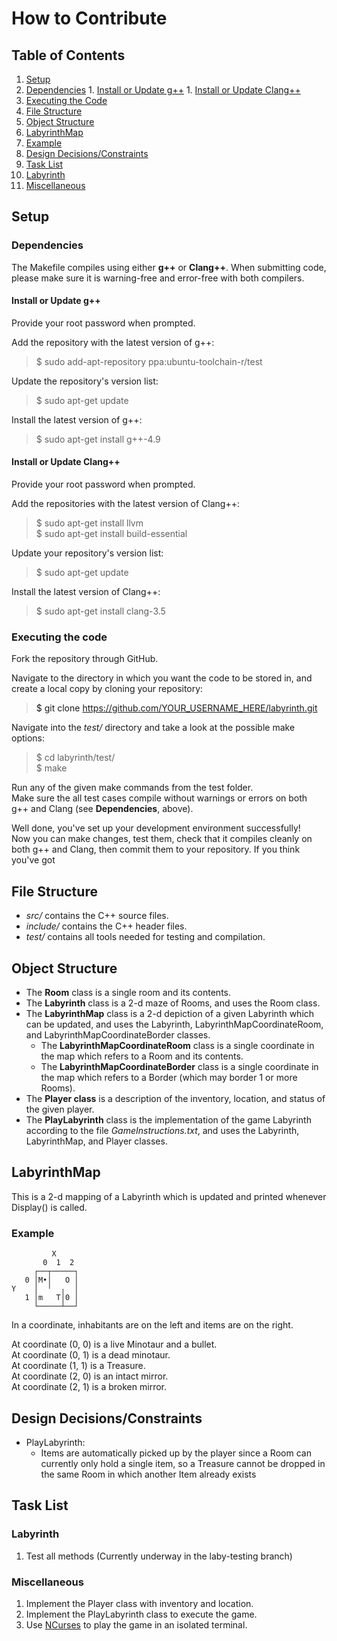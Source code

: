 # How to Contribute

## Table of Contents

1. [Setup](#setup)
  1. [Dependencies](#dependencies)
    1. [Install or Update g++](#g++)
    1. [Install or Update Clang++](#clang++)
  1. [Executing the Code](#executing-the-code)
1. [File Structure](#file-structure)
1. [Object Structure](#object-structure)
1. [LabyrinthMap](#labyrinthmap)
  1. [Example](#labyrinthmap-example)
1. [Design Decisions/Constraints](#design-decisions-constraints)
1. [Task List](#todo)
  1. [Labyrinth](#todo-labyrinth)
  1. [Miscellaneous](#todo-miscellaneous)

## Setup <a id="setup">

### Dependencies <a id="dependencies">

The Makefile compiles using either **g++** or **Clang++**. When submitting code, please make sure it is warning-free and error-free with both compilers.

#### Install or Update g++ <a id="g++">

Provide your root password when prompted.

Add the repository with the latest version of g++:
> $ sudo add-apt-repository ppa:ubuntu-toolchain-r/test

Update the repository's version list:
> $ sudo apt-get update

Install the latest version of g++:
> $ sudo apt-get install g++-4.9

#### Install or Update Clang++ <a id="clang++">

Provide your root password when prompted.

Add the repositories with the latest version of Clang++:
> $ sudo apt-get install llvm  
> $ sudo apt-get install build-essential

Update your repository's version list:
> $ sudo apt-get update

Install the latest version of Clang++:
> $ sudo apt-get install clang-3.5

### Executing the code <a id="executing-the-code">

Fork the repository through GitHub.  

Navigate to the directory in which you want the code to be stored in, and create a local copy by cloning your repository:
> $ git clone https://github.com/YOUR_USERNAME_HERE/labyrinth.git

Navigate into the *test/* directory and take a look at the possible make options:
> $ cd labyrinth/test/  
> $ make

Run any of the given make commands from the test folder.  
Make sure the all test cases compile without warnings or errors on both g++ and Clang (see **Dependencies**, above).

Well done, you've set up your development environment successfully!  
Now you can make changes, test them, check that it compiles cleanly on both g++ and Clang, then commit them to your repository. If you think you've got

## File Structure <a id="file-structure">
* *src/* contains the C++ source files.
* *include/* contains the C++ header files.
* *test/* contains all tools needed for testing and compilation.

## Object Structure <a id="object-structure">
* The **Room** class is a single room and its contents.
* The **Labyrinth** class is a 2-d maze of Rooms, and uses the Room class.
* The **LabyrinthMap** class is a 2-d depiction of a given Labyrinth which can be updated, and uses the Labyrinth, LabyrinthMapCoordinateRoom, and LabyrinthMapCoordinateBorder classes.
  * The **LabyrinthMapCoordinateRoom** class is a single coordinate in the map which refers to a Room and its contents.
  * The **LabyrinthMapCoordinateBorder** class is a single coordinate in the map which refers to a Border (which may border 1 or more Rooms).
* The **Player class** is a description of the inventory, location, and status of the given player.
* The **PlayLabyrinth** class is the implementation of the game Labyrinth according to the file *GameInstructions.txt*, and uses the Labyrinth, LabyrinthMap, and Player classes.

## LabyrinthMap <a id="labyrinthmap">
This is a 2-d mapping of a Labyrinth which is updated and printed whenever Display() is called.

### Example <a id="labyrinthmap-example">
```
         X
       0  1  2
     ┌──┬─────┐
   0 │M•│   O │
Y    │  ╵  ╷  │
   1 │m   T│0 │
     └─────┴──┘
```

In a coordinate, inhabitants are on the left and items are on the right.

At coordinate (0, 0) is a live Minotaur and a bullet.  
At coordinate (0, 1) is a dead minotaur.  
At coordinate (1, 1) is a Treasure.  
At coordinate (2, 0) is an intact mirror.  
At coordinate (2, 1) is a broken mirror.

## Design Decisions/Constraints <a id="design-decisions-constraints">

* PlayLabyrinth:
  * Items are automatically picked up by the player since a Room can currently only hold a single item, so a Treasure cannot be dropped in the same Room in which another Item already exists

## Task List <a id="todo">

### Labyrinth <a id="todo-labyrinth">
1. Test all methods (Currently underway in the laby-testing branch)

### Miscellaneous <a id="todo-miscellaneous">
1. Implement the Player class with inventory and location.
1. Implement the PlayLabyrinth class to execute the game.
1. Use [NCurses](http://hughm.cs.ukzn.ac.za/~murrellh/os/notes/ncurses.html) to play the game in an isolated terminal.
